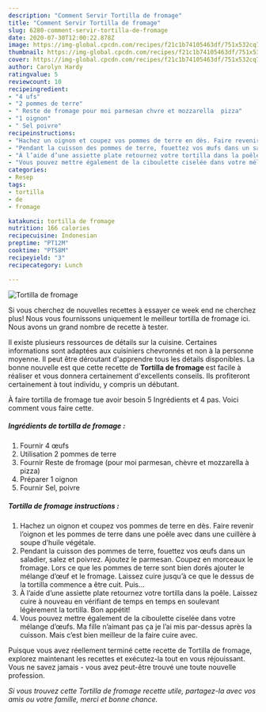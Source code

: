 ```yaml
---
description: "Comment Servir Tortilla de fromage"
title: "Comment Servir Tortilla de fromage"
slug: 6280-comment-servir-tortilla-de-fromage
date: 2020-07-30T12:00:22.878Z
image: https://img-global.cpcdn.com/recipes/f21c1b74105463df/751x532cq70/tortilla-de-fromage-photo-principale-de-la-recette.jpg
thumbnail: https://img-global.cpcdn.com/recipes/f21c1b74105463df/751x532cq70/tortilla-de-fromage-photo-principale-de-la-recette.jpg
cover: https://img-global.cpcdn.com/recipes/f21c1b74105463df/751x532cq70/tortilla-de-fromage-photo-principale-de-la-recette.jpg
author: Carolyn Hardy
ratingvalue: 5
reviewcount: 10
recipeingredient:
- "4 ufs"
- "2 pommes de terre"
- " Reste de fromage pour moi parmesan chvre et mozzarella  pizza"
- "1 oignon"
- " Sel poivre"
recipeinstructions:
- "Hachez un oignon et coupez vos pommes de terre en dès. Faire revenir l’oignon et les pommes de terre dans une poêle avec dans une cuillère à soupe d’huile végétale."
- "Pendant la cuisson des pommes de terre, fouettez vos œufs dans un saladier, salez et poivrez. Ajoutez le parmesan. Coupez en morceaux le fromage. Lors ce que les pommes de terre sont bien dorés ajouter le mélange d’œuf et le fromage. Laissez cuire jusqu’à ce que le dessus de la tortilla commence a être cuit. Puis..."
- "À l’aide d’une assiette plate retournez votre tortilla dans la poêle. Laissez cuire à nouveau en vérifiant de temps en temps en soulevant légèrement la tortilla. Bon appétit!"
- "Vous pouvez mettre également de la ciboulette ciselée dans votre mélange d’œufs. Ma fille n’aimant pas ça je l’ai mis par-dessus après la cuisson. Mais c’est bien meilleur de la faire cuire avec."
categories:
- Resep
tags:
- tortilla
- de
- fromage

katakunci: tortilla de fromage 
nutrition: 166 calories
recipecuisine: Indonesian
preptime: "PT12M"
cooktime: "PT58M"
recipeyield: "3"
recipecategory: Lunch

---
```



![Tortilla de fromage](https://img-global.cpcdn.com/recipes/f21c1b74105463df/751x532cq70/tortilla-de-fromage-photo-principale-de-la-recette.jpg)

Si vous cherchez de nouvelles recettes à essayer ce week end ne cherchez plus! Nous vous fournissons uniquement le meilleur tortilla de fromage ici. Nous avons un grand nombre de recette à tester.

Il existe plusieurs ressources de détails sur la cuisine. Certaines informations sont adaptées aux cuisiniers chevronnés et non à la personne moyenne. Il peut être déroutant d'apprendre tous les détails disponibles. La bonne nouvelle est que cette recette de <strong> Tortilla de fromage </strong> est facile à réaliser et vous donnera certainement d'excellents conseils. Ils profiteront certainement à tout individu, y compris un débutant.

<!--inarticleads1-->

À faire tortilla de fromage tue avoir besoin 5 Ingrédients et 4 pas. Voici comment vous faire cette.

##### Ingrédients de tortilla de fromage :

1. Fournir 4 œufs
1. Utilisation 2 pommes de terre
1. Fournir  Reste de fromage (pour moi parmesan, chèvre et mozzarella à pizza)
1. Préparer 1 oignon
1. Fournir  Sel, poivre




<!--inarticleads2-->

##### Tortilla de fromage instructions :

1. Hachez un oignon et coupez vos pommes de terre en dès. Faire revenir l’oignon et les pommes de terre dans une poêle avec dans une cuillère à soupe d’huile végétale.
1. Pendant la cuisson des pommes de terre, fouettez vos œufs dans un saladier, salez et poivrez. Ajoutez le parmesan. Coupez en morceaux le fromage. Lors ce que les pommes de terre sont bien dorés ajouter le mélange d’œuf et le fromage. Laissez cuire jusqu’à ce que le dessus de la tortilla commence a être cuit. Puis...
1. À l’aide d’une assiette plate retournez votre tortilla dans la poêle. Laissez cuire à nouveau en vérifiant de temps en temps en soulevant légèrement la tortilla. Bon appétit!
1. Vous pouvez mettre également de la ciboulette ciselée dans votre mélange d’œufs. Ma fille n’aimant pas ça je l’ai mis par-dessus après la cuisson. Mais c’est bien meilleur de la faire cuire avec.




<!--inarticleads1-->

<p>
Puisque vous avez réellement terminé cette recette de Tortilla de fromage, explorez maintenant les recettes et exécutez-la tout en vous réjouissant. Vous ne savez jamais - vous avez peut-être trouvé une toute nouvelle profession.
</p>

<p>
<i>Si vous trouvez cette Tortilla de fromage recette utile, partagez-la avec vos amis ou votre famille, merci et bonne chance.</i>
</p>
